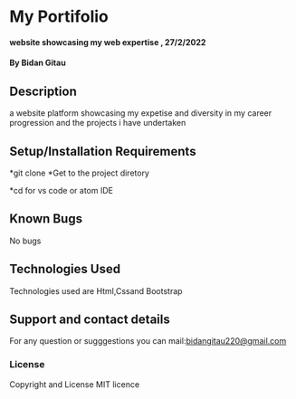# My Portifolio
####  website showcasing my web expertise , 27/2/2022
#### By Bidan Gitau
## Description
a website platform showcasing my expetise and diversity in my career progression and the projects i have undertaken
## Setup/Installation Requirements
*git clone <project repository>
*Get to the project diretory

*cd <project directory>
for vs code or atom IDE

## Known Bugs
No bugs  
## Technologies Used
Technologies used are Html,Cssand Bootstrap
## Support and contact details
For any question or sugggestions you can mail:bidangitau220@gmail.com
### License
Copyright and License MIT licence